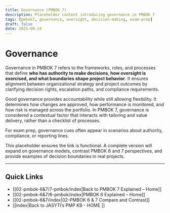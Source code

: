 ```yaml
---
title: Governance (PMBOK 7)
description: Placeholder content introducing governance in PMBOK 7
tags: [pmbok7, governance, oversight, decision-making, exam-prep]
draft: false
date: 2025-09-14
---
```

# Governance

Governance in PMBOK 7 refers to the frameworks, roles, and processes that define **who has authority to make decisions, how oversight is exercised, and what boundaries shape project behavior**. It ensures alignment between organizational strategy and project outcomes by clarifying decision rights, escalation paths, and compliance requirements.  

Good governance provides accountability while still allowing flexibility. It determines how changes are approved, how performance is monitored, and how risk is managed across the portfolio. In PMBOK 7, governance is considered a contextual factor that interacts with tailoring and value delivery, rather than a checklist of processes.  

For exam prep, governance cues often appear in scenarios about authority, compliance, or reporting lines.  

This placeholder ensures the link is functional. A complete version will expand on governance models, contrast PMBOK 6 and 7 perspectives, and provide examples of decision boundaries in real projects.

---
## Quick Links
- [[02-pmbok-6&7/7-pmbok/index|Back to PMBOK 7 Explained – Home]]
- [[02-pmbok-6&7/6-pmbok/index|PMBOK 6 Explained – Home]]
- [[02-pmbok-6&7/index|02-PMBOK 6 & 7 Compare and Contrast]]
- [[index|Back to JASYTI’s PMP KB - HOME ]]